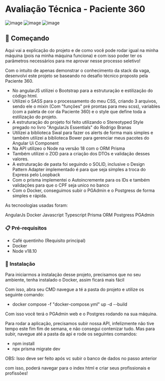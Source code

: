 # Avaliação Técnica - Paciente 360


![image](https://github.com/RuanGabrieldev/teste-paciente-360/assets/41811305/7f21eda2-1f0e-4334-b5aa-45c2a0db1d56)
![image](https://github.com/RuanGabrieldev/teste-paciente-360/assets/41811305/b2b089a6-df49-4e7b-ac6e-351cf1d9abdf)
![image](https://github.com/RuanGabrieldev/teste-paciente-360/assets/41811305/84c3b883-9f18-4eed-bc2f-47fc45663dc2)


## 🚀 Começando

Aqui vai a explicação do projeto e de como você pode rodar igual na minha máquina (pois na minha máquina funciona) e com isso poder ter os parâmetros necessários para me aprovar nesse processo seletivo!

Com o intuito de apenas demonstrar o conhecimento da stack da vaga, desenvolvi este projeto se baseando no desafio técnico proposto pela Paciente 360. 
- No angularJS utilizei o Bootstrap para a estruturação e estilização do código html.
- Utilizei o SASS para o processamento  do meu CSS, criando 3 arquivos, sendo ele o mixin (Com "funções" pré prontas para meu scss), variables (com a paleta de cor da Paciente 360) e o style que define toda a estilização do projeto.
- A estruturação do projeto foi feito utilizando o Stereotyped Style pregado no livro "AngularJs Essentials" do Rodrigo Branas
- Utilizei a biblioteca Swal para fazer os alerts de forma mais simples e também utilizei a biblioteca Bower para gerenciar meus pacotes do Angular Ui Component
- Na API utilizeo o Node na versão 18 com o ORM Prisma
- Também utilizei o ZOD para a criação dos DTOs e validação desses valores.
- A estruturação de pasta foi seguindo o SOLID, inclusive o Design Pattern Adapter implementado é para que seja simples a troca do Express pelo Loopback
- Com o prisma implementei o Autoincremente para os IDs e também validações para que o CPF seja unico no banco
- Com o Docker, conseguimos subir o PGAdmin e o Postgress de forma simples e rápida. 

As tecnoologias usadas foram: 

AngularJs
Docker
Javascript
Typescript
Prisma ORM
Postgress
PGAdmin


### 📋 Pré-requisitos

- Café quentinho (Requisito principal)
- Docker
- Node v18.10


### 🔧 Instalação

Para iniciarmos a instalação desse projeto, precisamos que no seu ambiente, tenha instalado o Docker, assim ficará mais fácil 

Com isso, abra seu CMD navegue a té a pasta do projeto e utilize os seguinte comando:
-  docker compose -f "docker-compose.yml" up -d --build  

Com isso você terá o PGAdmin web e o Postgres rodando na sua máquina.

Para rodar a aplicação, precisamos subir nossa API, infelizmente não tive tempo este fim fim de semana, e não consegui contenizar tudo. Mas para subir, navegue até a pasta da api e rode os seguintes comandos:

- npm install
- npx prisma migrate dev

OBS: Isso deve ser feito após vc subir o banco de dados no passo anterior

com isso, poderá navegar para o index html e criar seus profissionais e profissões!
